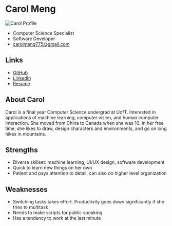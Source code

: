 # Carol Meng

![Carol Profile](./carol_meng.jpg)

- Computer Science Specialist
- Software Developer
- carolmeng775@gmail.com

## Links

- [GitHub](https://github.com/carolmeng9)
- [LinkedIn](https://www.linkedin.com/in/carol-meng-23505324a/)
- [Resume](https://drive.google.com/file/d/195lwp9fYduGYloQebveUJF8dtHSXMPr6/view?usp=drive_link)

## About Carol

Carol is a final year Computer Science undergrad at UofT. Interested in applications of machine learning, computer vision, and human computer interaction. She moved from China to Canada when she was 10. In her free time, she likes to draw, design characters and environments, and go on long hikes in mountains.

## Strengths

-	Diverse skillset: machine learning, UI/UX design, software development
-	Quick to learn new things on her own
-	Patient and pays attention to detail, can also do higher level organization

## Weaknesses

-	Switching tasks takes effort. Productivity goes down significantly if she tries to multitask
- Needs to make scripts for public speaking
- Has a tendency to work at the last minute
